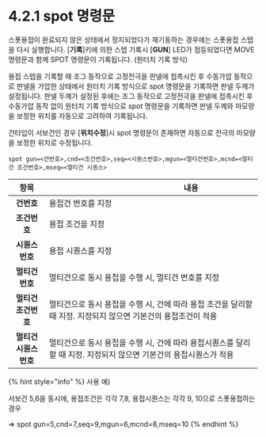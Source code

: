 # 4.2.1 spot 명령문

스폿용접이 완료되지 않은 상태에서 정지되었다가 재기동하는 경우에는 스폿용접 스텝을 다시 실행합니다. \[**기록**]키에 의한 스텝 기록시 \[**GUN**] LED가 점등되었다면 MOVE 명령문과 함께 SPOT 명령문이 기록됩니다. (원터치 기록 방식)

용접 스텝을 기록할 때 조그 동작으로 고정전극을 판넬에 접촉시킨 후 수동가압 동작으로 판넬을 가압한 상태에서 원터치 기록 방식으로 spot 명령문을 기록하면 판넬 두께가 설정됩니다. 판넬 두께가 설정된 후에는 조그 동작으로 고정전극을 판넬에 접촉시킨 후 수동가압 동작 없이 원터치 기록 방식으로 spot 명령문을 기록하면 판넬 두께와 마모량을 보정한 위치를 자동으로 고려하여 기록됩니다.

건타입이 서보건인 경우 \[**위치수정**]시 spot 명령문이 존재하면 자동으로 전극의 마모량을 보정한 위치로 수정됩니다.

```
spot gun=<건번호>,cnd=<조건번호>,seq=<시퀀스번호>,mgun=<멀티건번호>,mcnd=<멀티건 조건번호>,mseq=<멀티건 시퀀스>
```

|     **항목**    | 　　　　　　　　　　**내용**                                                  |
| :-----------: | ----------------------------------------------------------------- |
|    **건번호**    | 용접건 번호를 지정                                                        |
|    **조건번호**   | 용접 조건을 지정                                                         |
|   **시퀀스 번호**  | 용접 시퀀스를 지정                                                        |
|   **멀티건 번호**  | 멀티건으로 동시 용접을 수행 시, 멀티건 번호를 지정                                     |
|  **멀티건 조건번호** | 멀티건으로 동시 용접을 수행 시, 건에 따라 용접 조건을 달리할 때 지정. 지정되지 않으면 기본건의 용접조건이 적용  |
| **멀티건 시퀀스번호** | 멀티건으로 동시 용접을 수행 시, 건에 따라 용접시퀀스를 달리할 때 지정. 지정되지 않으면 기본건의 용접시퀀스가 적용 |

{% hint style="info" %}
사용 예)

서보건 5,6을 동시에, 용접조건은 각각 7,8, 용접시퀀스는 각각 9, 10으로 스폿용접하는 경우

\=> spot gun=5,cnd=7,seq=9,mgun=6,mcnd=8,mseq=10
{% endhint %}
